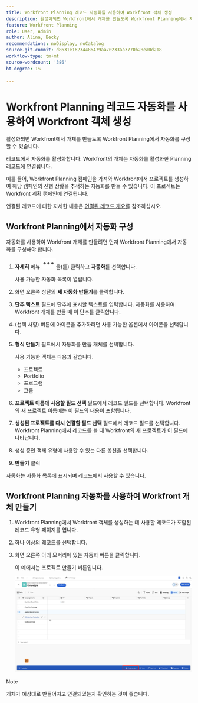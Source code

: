 ```yaml
---
title: Workfront Planning 레코드 자동화를 사용하여 Workfront 객체 생성
description: 활성화되면 Workfront에서 개체를 만들도록 Workfront Planning에서 자동화를 구성할 수 있습니다.
feature: Workfront Planning
role: User, Admin
author: Alina, Becky
recommendations: noDisplay, noCatalog
source-git-commit: d8631e16234486479aa70233aa3770b28ea0d218
workflow-type: tm+mt
source-wordcount: '386'
ht-degree: 1%

---
```



# Workfront Planning 레코드 자동화를 사용하여 Workfront 객체 생성

활성화되면 Workfront에서 개체를 만들도록 Workfront Planning에서 자동화를 구성할 수 있습니다.

레코드에서 자동화를 활성화합니다. Workfront의 개체는 자동화를 활성화한 Planning 레코드에 연결됩니다.

예를 들어, Workfront Planning 캠페인을 가져와 Workfront에서 프로젝트를 생성하여 해당 캠페인의 진행 상황을 추적하는 자동화를 만들 수 있습니다. 이 프로젝트는 Workfront 계획 캠페인에 연결됩니다.

연결된 레코드에 대한 자세한 내용은 [연결된 레코드 개요](/help/quicksilver/planning/records/connected-records-overview.md)를 참조하십시오.


## Workfront Planning에서 자동화 구성

자동화를 사용하여 Workfront 개체를 만들려면 먼저 Workfront Planning에서 자동화를 구성해야 합니다.

1. **자세히** 메뉴 ![](assets/more-menu.png)을(를) 클릭하고 **자동화**&#x200B;를 선택합니다.

   사용 가능한 자동화 목록이 열립니다.

1. 화면 오른쪽 상단의 **새 자동화 만들기**&#x200B;를 클릭합니다.
1. **단추 텍스트** 필드에 단추에 표시할 텍스트를 입력합니다. 자동화를 사용하여 Workfront 개체를 만들 때 이 단추를 클릭합니다.
1. (선택 사항) 버튼에 아이콘을 추가하려면 사용 가능한 옵션에서 아이콘을 선택합니다.
1. **형식 만들기** 필드에서 자동화를 만들 개체를 선택합니다.

   사용 가능한 객체는 다음과 같습니다.

   * 프로젝트
   * Portfolio
   * 프로그램
   * 그룹

1. **프로젝트 이름에 사용할 필드 선택** 필드에서 레코드 필드를 선택합니다. Workfront의 새 프로젝트 이름에는 이 필드의 내용이 포함됩니다.
1. **생성된 프로젝트를 다시 연결할 필드 선택** 필드에서 레코드 필드를 선택합니다. Workfront Planning에서 레코드를 볼 때 Workfront의 새 프로젝트가 이 필드에 나타납니다.
1. 생성 중인 객체 유형에 사용할 수 있는 다른 옵션을 선택합니다.
1. **만들기** 클릭

자동화는 자동화 목록에 표시되며 레코드에서 사용할 수 있습니다.

## Workfront Planning 자동화를 사용하여 Workfront 개체 만들기

1. Workfront Planning에서 Workfront 객체를 생성하는 데 사용할 레코드가 포함된 레코드 유형 페이지를 엽니다.
1. 하나 이상의 레코드를 선택합니다.
1. 화면 오른쪽 아래 모서리에 있는 자동화 버튼을 클릭합니다.

   이 예에서는 프로젝트 만들기 버튼입니다.

   ![자동화 단추](assets/automation-custom-button.png)

>[!NOTE]
>
>개체가 예상대로 만들어지고 연결되었는지 확인하는 것이 좋습니다.

